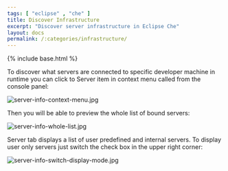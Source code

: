```yaml
---
tags: [ "eclipse" , "che" ]
title: Discover Infrastructure
excerpt: "Discover server infrastructure in Eclipse Che"
layout: docs
permalink: /:categories/infrastructure/
---
```

{% include base.html %}

To discover what servers are connected to specific developer machine in runtime you can click to Server item in context menu called from the console panel:

![server-info-context-menu.jpg]({{base}}{{site.links["server-info-context-menu.jpg"]}})

Then you will be able to preview the whole list of bound servers:

![server-info-whole-list.jpg]({{base}}{{site.links["server-info-whole-list.jpg"]}})

Server tab displays a list of user predefined and internal servers. To display user only servers just switch the check box in the upper right corner:

![server-info-switch-display-mode.jpg]({{base}}{{site.links["server-info-switch-display-mode.jpg"]}})